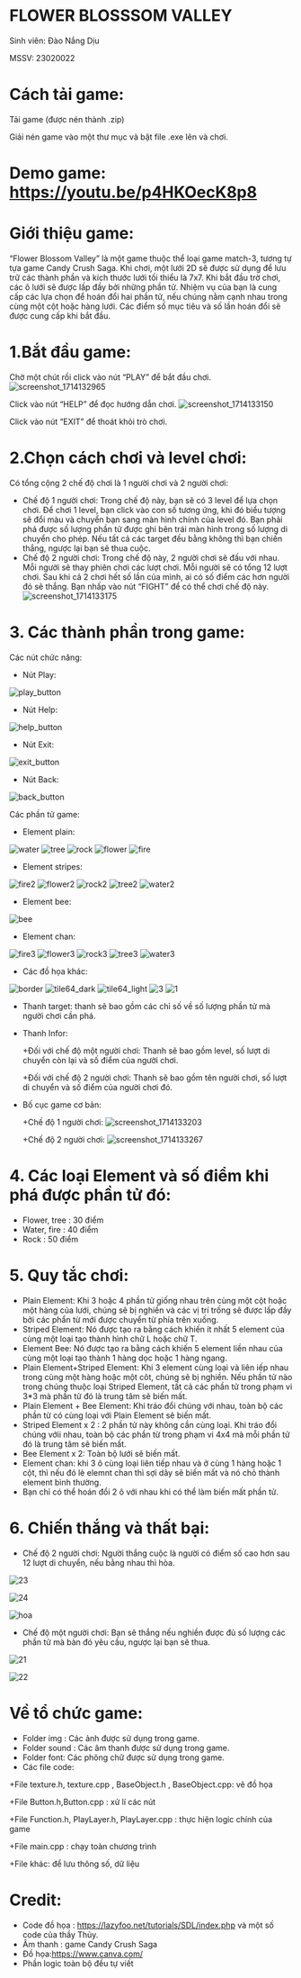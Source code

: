 # FLOWER BLOSSSOM VALLEY

Sinh viên: Đào Nắng Dịu

MSSV: 23020022
# Cách tải game:
Tải game (được nén thành .zip) 

Giải nén game vào một thư mục và bật file .exe lên và chơi.
# Demo game: https://youtu.be/p4HKOecK8p8
# Giới thiệu game:
“Flower Blossom Valley” là một game thuộc thể loại game match-3, tương tự tựa game Candy Crush Saga. 	Khi chơi, một lưới 2D sẽ được sử dụng để lưu trữ các thành phần và kích thước lưới tối thiểu là 7x7. Khi bắt đầu trờ chơi, các ô lưới sẽ được lấp đầy bởi những phần tử. Nhiệm vụ của bạn là cung cấp các lựa chọn để hoán đổi hai phần tử,  nếu chúng nằm cạnh nhau trong cùng một cột hoặc hàng lưới. Các điểm số mục tiêu và số lần hoán đổi sẽ được cung cấp khi bắt đầu.

# 1.Bắt đầu game:
Chờ một chút rồi click vào nút “PLAY” để bắt đầu chơi.
![screenshot_1714132965](https://github.com/DaoNangDiu/Blossom-Blast-Saga/assets/161481999/fa9b6996-8c0d-4990-8468-2acdd9358128)

Click vào nút “HELP” để đọc hướng dẫn chơi.
![screenshot_1714133150](https://github.com/DaoNangDiu/Blossom-Blast-Saga/assets/161481999/14bfaaa2-83be-4b16-aae3-a85fbd1b0977)

Click vào nút “EXIT” để thoát khỏi trò chơi.
# 2.Chọn cách chơi và level chơi:
Có tổng cộng 2 chế độ chơi là 1 người chơi và 2 người chơi:
- Chế độ 1 người chơi: Trong chế độ này, bạn sẽ có 3 level để lựa chọn chơi. Để chơi 1 level, bạn click vào con số tương ứng, khi đó biểu tượng sẽ đổi màu và chuyển bạn sang màn hình chính của level đó. Bạn phải phá được số lượng phần tử được ghi bên trái màn hình trong số lượng di chuyển cho phép. Nếu tất cả các target đều bằng không thì bạn chiến thắng, ngược lại bạn sẽ thua cuộc.
- Chế độ 2 người chơi: Trong chế độ này, 2 người chơi sẽ đấu với nhau. Mỗi người sẽ thay phiên chơi các lượt chơi. Mỗi người sẽ có tổng 12 lượt chơi. Sau khi cả 2 chơi hết số lần của mình, ai có số điểm các hơn người đó sẽ thắng. Bạn nhấp vào nút “FIGHT” để có thể chơi chế độ này.
![screenshot_1714133175](https://github.com/DaoNangDiu/Blossom-Blast-Saga/assets/161481999/9a416528-f45e-4eec-9887-785e358c338a)

# 3. Các thành phần trong game:
Các nút chức năng: 

- Nút Play:

![play_button](https://github.com/DaoNangDiu/Blossom-Blast-Saga/assets/161481999/5ae624e5-42e7-4eed-a080-c299b0914e81)

- Nút Help:

![help_button](https://github.com/DaoNangDiu/Blossom-Blast-Saga/assets/161481999/068a8d78-0a82-4637-9791-efaade0f410c)

- Nút Exit:
  
![exit_button](https://github.com/DaoNangDiu/Blossom-Blast-Saga/assets/161481999/36905743-48c2-402f-9611-e12c04c59745)

- Nút Back:

![back_button](https://github.com/DaoNangDiu/Blossom-Blast-Saga/assets/161481999/031b3e68-df6b-478f-9c62-1c15dfe29fe7)

Các phần tử game: 
- Element plain:

![water](https://github.com/DaoNangDiu/Blossom-Blast-Saga/assets/161481999/05ab0e57-6866-4047-bf9a-7c3c7729a608)
![tree](https://github.com/DaoNangDiu/Blossom-Blast-Saga/assets/161481999/b5237aa7-d40b-4519-ad15-9b59dc8a6346)
![rock](https://github.com/DaoNangDiu/Blossom-Blast-Saga/assets/161481999/887827ab-3bf8-4d23-ad19-dbada1c7d664)
![flower](https://github.com/DaoNangDiu/Blossom-Blast-Saga/assets/161481999/f39d0053-a2d7-4a32-a382-e2cb01360d43)
![fire](https://github.com/DaoNangDiu/Blossom-Blast-Saga/assets/161481999/6e08f7e6-beed-40c3-b7a7-92a345d64d89)

- Element stripes:

![fire2](https://github.com/DaoNangDiu/Blossom-Blast-Saga/assets/161481999/042c2495-3a33-4bca-99ef-792404ad382c)
![flower2](https://github.com/DaoNangDiu/Blossom-Blast-Saga/assets/161481999/c2a5623a-330e-4256-ac18-20ce66fa5d31)
![rock2](https://github.com/DaoNangDiu/Blossom-Blast-Saga/assets/161481999/b3c1e7a6-7d6b-4c10-b9f4-ce597352fca3)
![tree2](https://github.com/DaoNangDiu/Blossom-Blast-Saga/assets/161481999/f6b677dd-8828-494e-be92-41ac8b054d1e)
![water2](https://github.com/DaoNangDiu/Blossom-Blast-Saga/assets/161481999/6f65aed0-0b0b-4e4a-9b5a-e85b37d74133)

- Element bee:

![bee](https://github.com/DaoNangDiu/Blossom-Blast-Saga/assets/161481999/23270971-8317-4d77-bb1b-36b173d2fa19)

- Element chan:

![fire3](https://github.com/DaoNangDiu/Blossom-Blast-Saga/assets/161481999/820a1e28-652b-48b9-a097-4f9a1b914c59)
![flower3](https://github.com/DaoNangDiu/Blossom-Blast-Saga/assets/161481999/5950e832-8282-42c6-8f5c-8b864293ccad)
![rock3](https://github.com/DaoNangDiu/Blossom-Blast-Saga/assets/161481999/1433abd0-e3a5-454a-8429-451a0cc84893)
![tree3](https://github.com/DaoNangDiu/Blossom-Blast-Saga/assets/161481999/a69c787c-a1ad-4d75-b5a4-8934dfdf2790)
![water3](https://github.com/DaoNangDiu/Blossom-Blast-Saga/assets/161481999/df55872c-a862-4434-8961-4ced805887bc)

- Các đồ họa khác:

![border](https://github.com/DaoNangDiu/Blossom-Blast-Saga/assets/161481999/164a5c93-ce31-4504-be49-4bb2c4ab63c2)
![tile64_dark](https://github.com/DaoNangDiu/Blossom-Blast-Saga/assets/161481999/27dcfe2d-a044-4cc4-ae8d-ffa2b11350e8)
![tile64_light](https://github.com/DaoNangDiu/Blossom-Blast-Saga/assets/161481999/37d181e4-7007-4054-ab28-0d09856ed129)
![3](https://github.com/DaoNangDiu/Blossom-Blast-Saga/assets/161481999/b51bdd37-c465-41f9-8ff7-44ab08e51a14)
![1](https://github.com/DaoNangDiu/Blossom-Blast-Saga/assets/161481999/2434814f-972c-4095-b47f-63236b6780a0)


- Thanh target: thanh sẽ bao gồm các chỉ số về số lượng phần tử mà người chơi cần phá.
  
- Thanh Infor: 

  +Đối với chế độ một người chơi: Thanh sẽ bao gồm level, số lượt di chuyển còn lại và số điểm của người chơi.
  
  +Đối với chế độ 2 người chơi: Thanh sẽ bao gồm tên người chơi, số lượt di chuyển và số điểm của người chơi đó.
- Bố cục game cơ bản:
  
   +Chế độ 1 người chơi:
![screenshot_1714133203](https://github.com/DaoNangDiu/Blossom-Blast-Saga/assets/161481999/97932e8c-2130-481e-a0c6-fd8e94877356)

   +Chế độ 2 người chơi:
![screenshot_1714133267](https://github.com/DaoNangDiu/Blossom-Blast-Saga/assets/161481999/fa6b60cc-1288-4396-b18e-e6f47d3a6d46)

# 4. Các loại Element và số điểm khi phá được phần tử đó:
- Flower, tree : 30 điểm
- Water, fire : 40 điểm
- Rock : 50 điểm
# 5. Quy tắc chơi:
- Plain Element: Khi 3 hoặc 4 phần tử giống nhau trên cùng một cột hoặc một hàng của lưới, chúng sẽ bị nghiền và các vị trí trống sẽ được lấp đầy bởi các phẩn từ mới được chuyển từ phía trên xuống.
- Striped Element: Nó được tạo ra bằng cách khiến ít nhất 5 element của cùng một loại tạo thành hình chữ L hoặc chữ T.
- Element Bee: Nó được tạo ra bằng cách khiến 5 element liền nhau của cùng một loại tạo thành 1 hàng dọc hoặc 1 hàng ngang.
- Plain Element+Striped Element: Khi 3 element cùng loại và liên iếp nhau trong cùng một hàng hoặc một côt, chúng sẽ bị nghiền. Nếu phần tử nào trong chúng thuộc loại Striped Element, tất cả các phần tử trong phạm vi 3*3 mà phần tử đó là trung tâm sẽ biến mất.
- Plain Element + Bee Element: Khi tráo đổi chúng với nhau, toàn bộ các phần từ có cùng loại với Plain Element sẽ biến mất.
- Striped Element x 2 : 2 phần tử này không cần cùng loại. Khi tráo đổi chúng vớii nhau, toàn bộ các phần từ trong phạm vi 4x4 mà mỗi phần tử đó là trung tâm sẽ biến mất.
- Bee Element x 2: Toàn bộ lưới sẽ biến mất.
- Element chan: khi 3 ô cùng loại liên tiếp nhau và ở cùng 1 hàng hoặc 1 cột, thì nếu đó lè elemnt chan thì sợi dây sẽ biến mất và nó chỏ thành element bình thường.
- Bạn chỉ có thể hoán đổi 2 ô với nhau khi có thể làm biến mất phần tử.
# 6. Chiến thắng và thất bại:
- Chế độ 2 người chơi: Người thắng cuộc là người có điểm số cao hơn sau 12 lượt di chuyển, nếu bằng nhau thì hòa.

![23](https://github.com/DaoNangDiu/Blossom-Blast-Saga/assets/161481999/2a43cde1-4f3e-4a52-a26b-73ee471cf1a2)
  
![24](https://github.com/DaoNangDiu/Blossom-Blast-Saga/assets/161481999/61cf1be5-3f5b-45b3-89c1-2875927e6ac4)

![hoa](https://github.com/DaoNangDiu/Blossom-Blast-Saga/assets/161481999/03ad784e-cc9c-4696-b3d9-f1286fbed32b)

- Chế độ một người chơi: Bạn sẽ thắng nếu nghiền được đủ số lượng các phần tử mà bàn đó yêu cầu, ngược lại bạn sẽ thua.


![21](https://github.com/DaoNangDiu/Blossom-Blast-Saga/assets/161481999/cac7f434-2429-47be-b77e-fcfc1f619cc3)
  
![22](https://github.com/DaoNangDiu/Blossom-Blast-Saga/assets/161481999/2fd4b402-8101-4f72-8513-8fdaebdac1d2)

# Về tổ chức game:
- Folder img : Các ảnh được sử dụng trong game.
- Folder sound : Các âm thanh được sử dụng trong game.
- Folder font: Các phông chữ được sử dụng trong game.
- Các file code:

+File texture.h, texture.cpp , BaseObject.h , BaseObject.cpp: vẽ đồ họa

+File Button.h,Button.cpp : xử lí các nút

+File Function.h, PlayLayer.h, PlayLayer.cpp : thực hiện logic chính của game

+File main.cpp : chạy toàn chương trình

+File khác: để lưu thông số, dữ liệu

# Credit:
- Code đồ họa : https://lazyfoo.net/tutorials/SDL/index.php và một số code của thầy Thủy.
- Âm thanh : game Candy Crush Saga
- Đồ họa:https://www.canva.com/
- Phần logic toàn bộ đều tự viết
